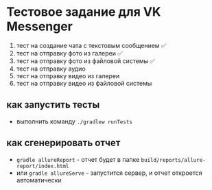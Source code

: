 # Тестовое задание для VK Messenger
1. тест на создание чата с текстовым сообщением ✅
2. тест на отправку фото из галереи ✅
3. тест на отправку фото из файловой системы ✅
4. тест на отправку аудио
5. тест на отправку видео из галереи
6. тест на отправку видео из файловой системы


## как запустить тесты
* выполнить команду `./gradlew runTests`


## как сгенерировать отчет
* `gradle allureReport` - отчет будет в папке `build/reports/allure-report/index.html`
* или `gradle allureServe` - запустится сервер, и отчет откроется автоматически